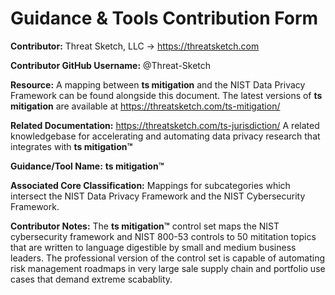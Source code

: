 # Guidance & Tools Contribution Form

**Contributor:** Threat Sketch, LLC -> https://threatsketch.com

**Contributor GitHub Username:** @Threat-Sketch

**Resource:** A mapping between **ts mitigation** and the NIST Data Privacy Framework can be found alongside this document. The latest versions of **ts mitigation** are available at https://threatsketch.com/ts-mitigation/ 

**Related Documentation:** https://threatsketch.com/ts-jurisdiction/ A related knowledgebase for accelerating and automating data privacy research that integrates with **ts mitigation™**

**Guidance/Tool Name:** **ts mitigation™**

**Associated Core Classification:** Mappings for subcategories which intersect the NIST Data Privacy Framework and the NIST Cybersecurity Framework.

**Contributor Notes:** The **ts mitigation™** control set maps the NIST cybersecurity framework and  NIST 800-53 controls to 50 mititation topics that are written to language digestible by small and medium business leaders.  The professional version of the control set is capable of automating risk management roadmaps in very large sale supply chain and portfolio use cases that demand extreme scabablity.

